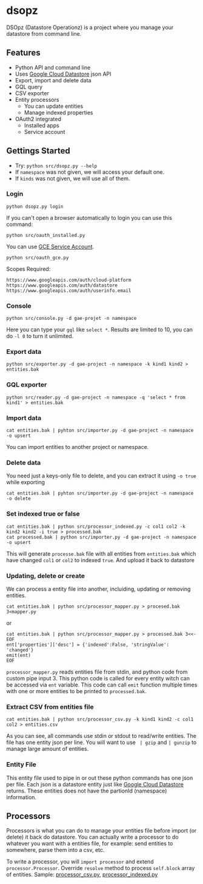 # dsopz

DSOpz (Datastore Operationz) is a project where you manage your datastore from command line.

## Features

 * Python API and command line
 * Uses [Google Cloud Datastore](https://cloud.google.com/datastore/docs) json API
 * Export, import and delete data
 * GQL query
 * CSV exporter
 * Entity processors
   * You can update entities
   * Manage indexed properties
 * OAuth2 integrated
   * Installed apps
   * Service account

## Gettings Started

 * Try: `python src/dsopz.py --help`
 * If `namespace` was not given, we will access your default one.
 * If `kinds` was not given, we will use all of them.

### Login

    python dsopz.py login

If you can't open a browser automatically to login you can use this command:

    python src/oauth_installed.py

You can use [GCE Service Account](https://cloud.google.com/compute/docs/authentication).

    python src/oauth_gce.py
    
Scopes Required:

    https://www.googleapis.com/auth/cloud-platform
    https://www.googleapis.com/auth/datastore
    https://www.googleapis.com/auth/userinfo.email

### Console

    python src/console.py -d gae-projet -n namespace

Here you can type your `gql` like `select *`. Results are limited to 10, you can do `-l 0` to turn it unlimited.

### Export data

    python src/exporter.py -d gae-project -n namespace -k kind1 kind2 > entities.bak

### GQL exporter

    python src/reader.py -d gae-project -n namespace -q 'select * from kind1' > entities.bak

### Import data

    cat entities.bak | pyhton src/importer.py -d gae-project -n namespace -o upsert

You can import entities to another project or namespace.

### Delete data

You need just a keys-only file to delete, and you can extract it using `-o true` while exporting

    cat entities.bak | pyhton src/importer.py -d gae-project -n namespace -o delete

### Set indexed true or false

    cat entities.bak | python src/processor_indexed.py -c col1 col2 -k kind2 kind2 -i true > processed.bak
    cat processed.bak | python src/importer.py -d gae-project -n namespace -o upsert

This will generate `processe.bak` file with all entities from `entities.bak` which have changed `col1` or `col2` to indexed `true`. And upload it back to datastore

### Updating, delete or create

We can process a entity file into another, incluiding, updating or removing entities.

    cat entities.bak | python src/processor_mapper.py > procesed.bak 3<mapper.py

or

    cat entities.bak | python src/processor_mapper.py > processed.bak 3<<-EOF
    ent['properties']['desc'] = {'indexed':False, 'stringValue': 'changed'}
    emit(ent)
    EOF

`processor_mapper.py` reads entities file from stdin, and python code from custom pipe input 3. This python code is called for every entity witch can be accessed via `ent` variable. This code can call `emit` function multiple times with one or more entities to be printed to `processed.bak`.


### Extract CSV from entities file

    cat entities.bak | python src/processor_csv.py -k kind1 kind2 -c col1 col2 > entities.csv

As you can see, all commands use stdin or stdout to read/write entities. The file has one entity json per line. You will want to use ` | gzip` and `| gunzip` to manage large amount of entities.

### Entity File

This entity file used to pipe in or out these python commands has one json per file. Each json is a datastore entity just like [Google Cloud Datastore](https://cloud.google.com/datastore/docs) returns. These entities does not have the partionId (namespace) information.

## Processors

Processors is what you can do to manage your entities file before import (or delete) it back do datastore. You can actually write a processor to do whatever you want with a entities file, for example: send entities to somewhere, parse them into a csv, etc.

To write a processor, you will `import processor` and extend `processor.Processor`. Override `resolve` method to process `self.block` array of entities. Sample: [processor_csv.py](./src/processor_csv.py), [processor_indexed.py](./src/processor_indexed.py)  



